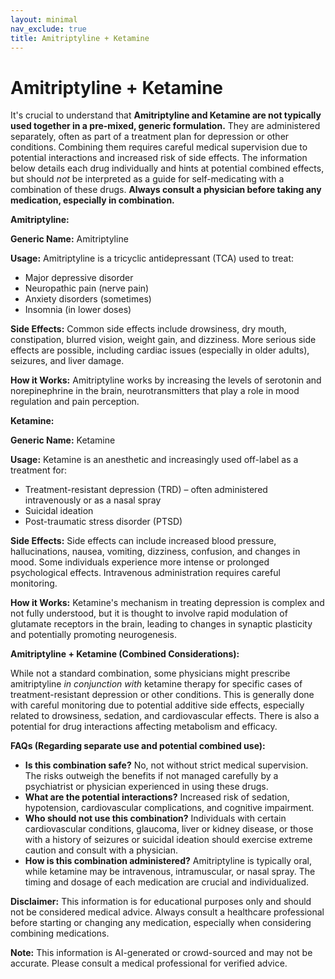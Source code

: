 ```yaml
---
layout: minimal
nav_exclude: true
title: Amitriptyline + Ketamine
---
```


# Amitriptyline + Ketamine

It's crucial to understand that **Amitriptyline and Ketamine are not typically used together in a pre-mixed, generic formulation.** They are administered separately, often as part of a treatment plan for depression or other conditions.  Combining them requires careful medical supervision due to potential interactions and increased risk of side effects.  The information below details each drug individually and hints at potential combined effects, but should *not* be interpreted as a guide for self-medicating with a combination of these drugs. **Always consult a physician before taking any medication, especially in combination.**

**Amitriptyline:**

**Generic Name:** Amitriptyline

**Usage:** Amitriptyline is a tricyclic antidepressant (TCA) used to treat:
* Major depressive disorder
* Neuropathic pain (nerve pain)
* Anxiety disorders (sometimes)
* Insomnia (in lower doses)

**Side Effects:** Common side effects include drowsiness, dry mouth, constipation, blurred vision, weight gain, and dizziness. More serious side effects are possible, including cardiac issues (especially in older adults), seizures, and liver damage.

**How it Works:** Amitriptyline works by increasing the levels of serotonin and norepinephrine in the brain, neurotransmitters that play a role in mood regulation and pain perception.

**Ketamine:**

**Generic Name:** Ketamine

**Usage:** Ketamine is an anesthetic and increasingly used off-label as a treatment for:
* Treatment-resistant depression (TRD) – often administered intravenously or as a nasal spray
* Suicidal ideation
* Post-traumatic stress disorder (PTSD)

**Side Effects:**  Side effects can include increased blood pressure, hallucinations, nausea, vomiting, dizziness, confusion, and changes in mood.  Some individuals experience more intense or prolonged psychological effects.  Intravenous administration requires careful monitoring.

**How it Works:** Ketamine's mechanism in treating depression is complex and not fully understood, but it is thought to involve rapid modulation of glutamate receptors in the brain, leading to changes in synaptic plasticity and potentially promoting neurogenesis.


**Amitriptyline + Ketamine (Combined Considerations):**

While not a standard combination, some physicians might prescribe amitriptyline *in conjunction with* ketamine therapy for specific cases of treatment-resistant depression or other conditions.  This is generally done with careful monitoring due to potential additive side effects, especially related to drowsiness, sedation, and cardiovascular effects.  There is also a potential for drug interactions affecting metabolism and efficacy.

**FAQs (Regarding separate use and potential combined use):**

* **Is this combination safe?** No, not without strict medical supervision.  The risks outweigh the benefits if not managed carefully by a psychiatrist or physician experienced in using these drugs.
* **What are the potential interactions?**  Increased risk of sedation, hypotension, cardiovascular complications, and cognitive impairment.
* **Who should not use this combination?** Individuals with certain cardiovascular conditions, glaucoma, liver or kidney disease, or those with a history of seizures or suicidal ideation should exercise extreme caution and consult with a physician.
* **How is this combination administered?**  Amitriptyline is typically oral, while ketamine may be intravenous, intramuscular, or nasal spray.  The timing and dosage of each medication are crucial and individualized.


**Disclaimer:** This information is for educational purposes only and should not be considered medical advice. Always consult a healthcare professional before starting or changing any medication, especially when considering combining medications.


**Note:** This information is AI-generated or crowd-sourced and may not be accurate. Please consult a medical professional for verified advice.